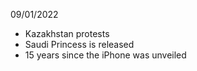 09/01/2022

- Kazakhstan protests
- Saudi Princess is released
- 15 years since the iPhone was unveiled